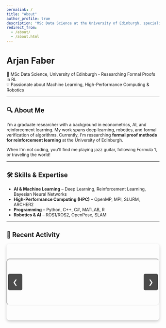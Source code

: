 ```yaml
---
permalink: /
title: "About"
author_profile: true
description: "MSc Data Science at the University of Edinburgh, specializing in RL and Formal Proofs in AI."
redirect_from: 
  - /about/
  - /about.html
---
```


# Arjan Faber  

🔬 MSc Data Science, University of Edinburgh - Researching Formal Proofs in RL  
💡 Passionate about Machine Learning, High-Performance Computing & Robotics  

---

## 🔍 About Me  

I'm a graduate researcher with a background in econometrics, AI, and reinforcement learning. My work spans deep learning, robotics, and formal verification of algorithms. Currently, I'm researching **formal proof methods for reinforcement learning** at the University of Edinburgh.  

When I'm not coding, you'll find me playing jazz guitar, following Formula 1, or traveling the world!  

---

## 🛠️ Skills & Expertise  

- **AI & Machine Learning** – Deep Learning, Reinforcement Learning, Bayesian Neural Networks  
- **High-Performance Computing (HPC)** – OpenMP, MPI, SLURM, ARCHER2  
- **Programming** – Python, C++, C#, MATLAB, R  
- **Robotics & AI** – ROS1/ROS2, OpenPose, SLAM  

---

## 🎥 Recent Activity

<div class="slider-container">
    <div class="video-slider">
        <div class="video">
            <iframe class="video-frame lazy-load" data-src="https://www.youtube.com/embed/k-XBWFp1FAQ?autoplay=1&mute=1" allowfullscreen></iframe>
        </div>
        <div class="video">
            <video class="video-frame lazy-load" controls>
                <source data-src="https://arjfaber.github.io/files/Harmony_ML_Module_Final-2.mp4" type="video/mp4">
                Your browser does not support the video tag.
            </video>
        </div>
        <div class="video">
            <iframe class="video-frame lazy-load" data-src="https://www.youtube.com/embed/X8vEKe2i508?autoplay=1&mute=1" allowfullscreen></iframe>
        </div>
    </div>
    <button class="btn prev" onclick="moveSlider(-1)">&#10094;</button>
    <button class="btn next" onclick="moveSlider(1)">&#10095;</button>
</div>

<style>
    .slider-container {
        max-width: 100%;
        width: auto;
        overflow: hidden;
        position: relative;
        margin: auto;
        border-radius: 10px;
        box-shadow: 0px 4px 10px rgba(0, 0, 0, 0.2);
        display: flex;
        justify-content: center;
        align-items: center;
    }

    .video-slider {
        display: flex;
        width: 300%;
        transition: transform 0.5s ease-in-out;
    }

    .video {
        min-width: 100%;
        box-sizing: border-box;
        display: flex;
        justify-content: center;
        align-items: center;
    }

    .video-frame {
        width: 100%;
        max-width: 560px;
        height: auto;
        border-radius: 10px;
    }

    .btn {
        position: absolute;
        top: 50%;
        transform: translateY(-50%);
        background-color: rgba(0, 0, 0, 0.7);
        color: white;
        border: none;
        padding: 15px;
        cursor: pointer;
        font-size: 20px;
        border-radius: 5px;
    }

    .prev { left: 5px; }
    .next { right: 5px; }

    .btn:hover {
        background-color: rgba(0, 0, 0, 0.9);
        transform: scale(1.1);
    }
</style>

<script>
    let index = 0;
    const slider = document.querySelector('.video-slider');
    const totalVideos = document.querySelectorAll('.video').length;

    let autoSlideInterval;
    let isVideoPlaying = false;

    function updateSlider() {
        slider.style.transform = `translateX(-${index * 100}%)`;
    }

    function moveSlider(direction) {
        if (!isVideoPlaying) {
            index = (index + direction + totalVideos) % totalVideos;
            updateSlider();
        }
    }

    function autoSlide() {
        if (!isVideoPlaying) {
            index = (index + 1) % totalVideos;
            updateSlider();
        }
    }

    function startAutoSlide() {
        if (!autoSlideInterval && !isVideoPlaying) {
            autoSlideInterval = setInterval(autoSlide, 5000);
        }
    }

    function stopAutoSlide() {
        clearInterval(autoSlideInterval);
        autoSlideInterval = null;
    }

    // Start slider immediately without waiting for videos
    startAutoSlide();

    // Lazy load videos when they come into view
    function lazyLoad() {
        const lazyVideos = document.querySelectorAll('.lazy-load');
        lazyVideos.forEach((video) => {
            const rect = video.getBoundingClientRect();
            if (rect.top < window.innerHeight && rect.bottom > 0) {
                if (video.tagName === 'IFRAME') {
                    video.src = video.dataset.src;
                } else if (video.tagName === 'VIDEO') {
                    const source = video.querySelector('source');
                    source.src = source.dataset.src;
                    video.load();
                }
                video.classList.remove('lazy-load');
            }
        });
    }

    // Listen for scroll and resize events to trigger lazy loading
    window.addEventListener('scroll', lazyLoad);
    window.addEventListener('resize', lazyLoad);
    window.addEventListener('load', lazyLoad);

    // Pause auto-slide when a video starts playing
    const videos = document.querySelectorAll('video');
    videos.forEach(video => {
        video.addEventListener('play', () => {
            isVideoPlaying = true;
            stopAutoSlide();
        });
        video.addEventListener('pause', () => {
            isVideoPlaying = false;
            startAutoSlide();
        });
        video.addEventListener('ended', () => {
            isVideoPlaying = false;
            startAutoSlide();  // Resume auto-sliding after video ends
        });
    });

    // Initialize the slider position
    updateSlider();
</script>
